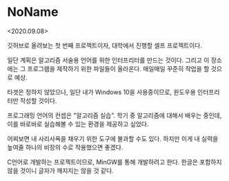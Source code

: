 # NoName

<2020.09.08>

깃허브로 올려보는 첫 번째 프로젝트이자,
대학에서 진행할 셀프 프로젝트이다.

일단 계획은 알고리즘 서술용 언어를 위한 인터프리터를 만드는 것이다.
그리고 이 장소에는 그 프로그램을 제작하기 위한 파일들이 올라온다.
매일매일 꾸준히 작업을 할 것으로 예상.

타겟은 정하지 않았으나,
일단 내가 Windows 10을 사용중이므로,
윈도우용 인터프리터만 작성할 것이다.

프로그래밍 언어의 컨셉은 "알고리즘 실습".
학기 중 알고리즘에 대해서 배우는 중인데,
이를 바로바로 실습해볼 수 있는 환경을 제공하고 싶었다.

어찌보면 내 사리사욕을 채우기 위한 도구에 불과할 수도 있다.
하지만 이게 내 실력을 높여줄 하나의 비장의 수로 작용했으면 좋겠다.

C언어로 개발하는 프로젝트이므로,
MinGW를 통해 개발하려고 한다.
한글은 포함하지 않을 것이니 글자가 깨지지는 않을 것 같다.
